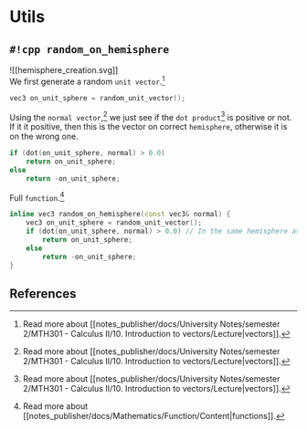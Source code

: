 # Utils

## `#!cpp random_on_hemisphere`

![[hemisphere_creation.svg]]  
We first generate a random `unit vector`.[^1]  

```cpp
vec3 on_unit_sphere = random_unit_vector();
```

Using the `normal vector`,[^1] we just see if the `dot product`[^1] is positive or not.  
If it it positive, then this is the vector on correct `hemisphere`, otherwise it is on the wrong one.

```cpp
if (dot(on_unit_sphere, normal) > 0.0)
	return on_unit_sphere;
else
	return -on_unit_sphere;
```

Full `function`.[^2]

```cpp
inline vec3 random_on_hemisphere(const vec3& normal) {
    vec3 on_unit_sphere = random_unit_vector();
    if (dot(on_unit_sphere, normal) > 0.0) // In the same hemisphere as the normal
        return on_unit_sphere;
    else
        return -on_unit_sphere;
}
```

## References

[^1]: Read more about [[notes_publisher/docs/University Notes/semester 2/MTH301 - Calculus II/10. Introduction to vectors/Lecture|vectors]].
[^2]: Read more about [[notes_publisher/docs/Mathematics/Function/Content|functions]].